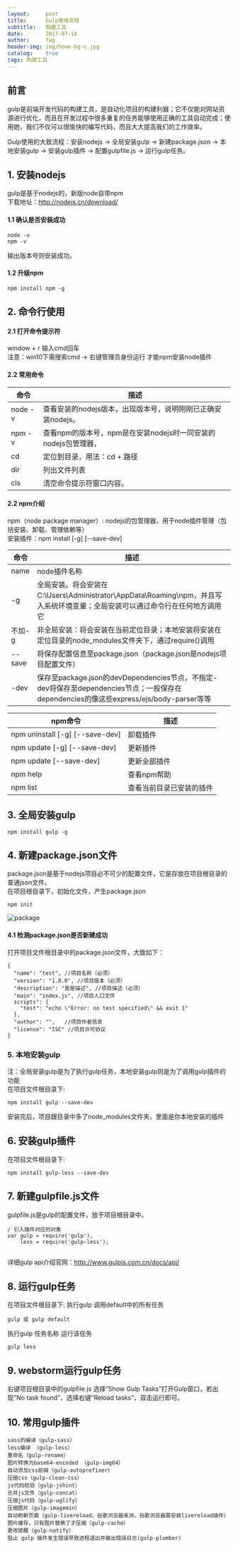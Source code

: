 ```yaml
---
layout:     post
title:      Gulp使用流程
subtitle:   构建工具
date:       2017-07-18
author:     Ywg
header-img: img/home-bg-o.jpg
catalog:    true
tags: 构建工具
---
```

## 前言
gulp是前端开发代码的构建工具，是自动化项目的构建利器；它不仅能对网站资源进行优化，而且在开发过程中很多重复的任务能够使用正确的工具自动完成；使用她，我们不仅可以很愉快的编写代码，而且大大提高我们的工作效率。<br>

Gulp使用的大致流程：安装nodejs -> 全局安装gulp -> 新建package.json -> 本地安装gulp -> 安装gulp插件 -> 配置gulpfile.js -> 运行gulp任务。

## 1. 安装nodejs
gulp是基于nodejs的，新版node自带npm <br>
下载地址：http://nodejs.cn/download/ 

#### 1.1 确认是否安装成功
``` 
node -v
npm -v
``` 
输出版本号则安装成功。

#### 1.2 升级npm
``` 
npm install npm -g
``` 
## 2. 命令行使用
#### 2.1 打开命令提示符
window + r 输入cmd回车 <br>
注意：win10下需搜索cmd -> 右键管理员身份运行 才能npm安装node插件
#### 2.2 常用命令

命令 | 描述
------------ | -------------
node -v | 查看安装的nodejs版本，出现版本号，说明刚刚已正确安装nodejs。
npm -v | 查看npm的版本号，npm是在安装nodejs时一同安装的nodejs包管理器，
cd | 定位到目录，用法：cd + 路径 
dir | 列出文件列表
cls | 清空命令提示符窗口内容。

#### 2.2 npm介绍
npm（node package manager）: nodejs的包管理器，用于node插件管理（包括安装、卸载、管理依赖等） <br>
安装插件：npm install <name> [-g] [--save-dev]

命令 | 描述
------------ | -------------
name | node插件名称
-g | 全局安装。将会安装在C:\Users\Administrator\AppData\Roaming\npm，并且写入系统环境变量；全局安装可以通过命令行在任何地方调用它
不加-g | 非全局安装：将会安装在当前定位目录；本地安装将安装在定位目录的node_modules文件夹下，通过require()调用
--save | 将保存配置信息至package.json（package.json是nodejs项目配置文件）
-dev | 保存至package.json的devDependencies节点，不指定-dev将保存至dependencies节点；一般保存在dependencies的像这些express/ejs/body-parser等等


npm命令 | 描述
------------ | -------------
npm uninstall <name> [-g] [--save-dev] | 卸载插件
npm update <name> [-g] [--save-dev] | 更新插件
npm update [--save-dev] | 更新全部插件
npm help | 查看npm帮助
npm list | 查看当前目录已安装的插件


## 3. 全局安装gulp
```
npm install gulp -g 
```

## 4. 新建package.json文件
package.json是基于nodejs项目必不可少的配置文件，它是存放在项目根目录的普通json文件。<br>
在项目根目录下，初始化文件，产生package.json
```
npm init
```
![package](http://img.blog.csdn.net/20160403162526733)

#### 4.1 检测package.json是否新建成功
打开项目文件根目录中的package.json文件，大致如下：
```
{
  "name": "test", //项目名称（必须）
  "version": "1.0.0", //项目版本（必须）
  "description": "我是描述", //项目描述（必须）
  "main": "index.js", //项目人口文件
  scripts": {
    "test": "echo \"Error: no test specified\" && exit 1"
  },
  "author": "",   //项目作者信息
  "license": "ISC" //项目许可协议
}
```

### 5. 本地安装gulp
注：全局安装gulp是为了执行gulp任务，本地安装gulp则是为了调用gulp插件的功能 <br>
在项目文件根目录下:
```
npm install gulp --save-dev
```
安装完后，项目跟目录中多了node_modules文件夹，里面是你本地安装的插件

## 6. 安装gulp插件
在项目文件根目录下:
```
npm install gulp-less --save-dev 
```

## 7. 新建gulpfile.js文件
gulpfile.js是gulp的配置文件，放于项目根目录中。
```
/ 引入插件对应的对象
var gulp = require('gulp'),
    less = require('gulp-less');


```
详细gulp api介绍官网：http://www.gulpjs.com.cn/docs/api/

## 8. 运行gulp任务
在项目文件根目录下:
执行gulp 调用default中的所有任务 
```
gulp 或 gulp default
```
执行gulp 任务名称 运行该任务 
```
gulp less
```

## 9. webstorm运行gulp任务
右键项目根目录中的gulpfile.js 选择”Show Gulp Tasks”打开Gulp窗口，若出现”No task found”，选择右键”Reload tasks”，双击运行即可。

## 10. 常用gulp插件
```
sass的编译（gulp-sass）
less编译 （gulp-less）
重命名（gulp-rename）
图片转换为base64-encoded （gulp-img64）
自动添加css前缀（gulp-autoprefixer）
压缩css（gulp-clean-css）
js代码校验（gulp-jshint）
合并js文件（gulp-concat）
压缩js代码（gulp-uglify）
压缩图片（gulp-imagemin）
自动刷新页面（gulp-livereload，谷歌浏览器亲测，谷歌浏览器需安装livereload插件）
图片缓存，只有图片替换了才压缩（gulp-cache）
更改提醒（gulp-notify）
阻止 gulp 插件发生错误导致进程退出并输出错误日志(gulp-plumber)
```
